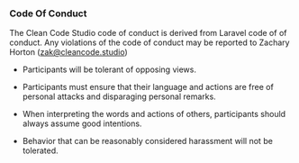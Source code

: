 ### Code Of Conduct

The Clean Code Studio code of conduct is derived from Laravel code of of conduct. Any violations
of the code of conduct may be reported to Zachary Horton (zak@cleancode.studio)

- Participants will be tolerant of opposing views.

- Participants must ensure that their language and actions are free of personal attacks and disparaging personal remarks.

- When interpreting the words and actions of others, participants should always assume good intentions.

- Behavior that can be reasonably considered harassment will not be tolerated.
